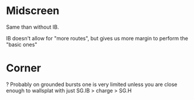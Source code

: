 # Midscreen

Same than without IB.

IB doesn't allow for "more routes", but gives us more margin to perform the "basic ones"

# Corner

? Probably on grounded bursts one is very limited unless you are close enough to wallsplat with just SG.IB > charge > SG.H 
